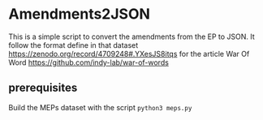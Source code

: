 Amendments2JSON
===============

This is a simple script to convert the amendments from the EP to JSON.
It follow the format define in that dataset https://zenodo.org/record/4709248#.YXesJS8itqs for the article War Of Word
https://github.com/indy-lab/war-of-words

## prerequisites

Build the MEPs dataset with the script 
`python3 meps.py`

